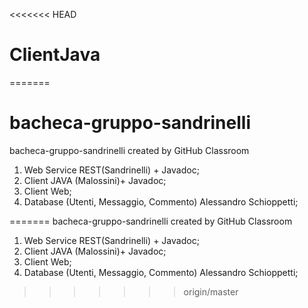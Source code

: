 <<<<<<< HEAD

# ClientJava
=======
# bacheca-gruppo-sandrinelli
bacheca-gruppo-sandrinelli created by GitHub Classroom
1) Web Service REST(Sandrinelli) + Javadoc;
2) Client JAVA (Malossini)+ Javadoc;
3) Client Web;
4) Database (Utenti, Messaggio, Commento) Alessandro Schioppetti;

=======
bacheca-gruppo-sandrinelli created by GitHub Classroom
1) Web Service REST(Sandrinelli) + Javadoc;
2) Client JAVA (Malossini)+ Javadoc;
3) Client Web;
4) Database (Utenti, Messaggio, Commento) Alessandro Schioppetti;
>>>>>>> origin/master
